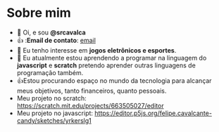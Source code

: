 # Sobre mim 
- 👋 Oi, e sou **@srcavalca**
- 👍 :**Email de contato**: [email](felipediaaa@hotmail.com)
- 👀 Eu tenho interesse em **jogos eletrônicos e esportes**.
- 🌱 Eu atualmente estou aprendendo a programar na linguagem do **javascript** e **scratch** pretendo aprender outras linguagens de programação também.
- 👍Estou procurando espaço no mundo da tecnologia para alcançar meus objetivos, tanto financeiros, quanto pessoais.
- Meu projeto no scratch: https://scratch.mit.edu/projects/663505027/editor 
- Meu projeto no javascript: https://editor.p5js.org/felipe.cavalcante-candy/sketches/yrkerslg1
